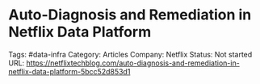 # Auto-Diagnosis and Remediation in Netflix Data Platform

Tags: #data-infra
Category: Articles
Company: Netflix
Status: Not started
URL: https://netflixtechblog.com/auto-diagnosis-and-remediation-in-netflix-data-platform-5bcc52d853d1